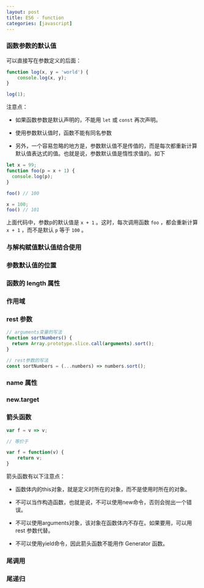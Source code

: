 ```yaml
---
layout: post
title: ES6 - function
categories: [javascript]
---
```


### 函数参数的默认值

可以直接写在参数定义的后面：

```js
function log(x, y = 'world') {
    console.log(x, y);
}

log(1);
```

注意点：

* 如果函数参数是默认声明的，不能用 `let` 或 `const` 再次声明。

* 使用参数默认值时，函数不能有同名参数

* 另外，一个容易忽略的地方是，参数默认值不是传值的，而是每次都重新计算默认值表达式的值。也就是说，参数默认值是惰性求值的。如下

```js
let x = 99;
function foo(p = x + 1) {
  console.log(p);
}

foo() // 100

x = 100;
foo() // 101
```

上面代码中，参数p的默认值是 `x + 1` 。这时，每次调用函数 `foo` ，都会重新计算 `x + 1` ，而不是默认 `p` 等于 `100` 。

### 与解构赋值默认值结合使用

### 参数默认值的位置

### 函数的 length 属性

### 作用域

### rest 参数

```js
// arguments变量的写法
function sortNumbers() {
  return Array.prototype.slice.call(arguments).sort();
}

// rest参数的写法
const sortNumbers = (...numbers) => numbers.sort();
```

### name 属性

### new.target

### 箭头函数

```js
var f = v => v;

// 等价于

var f = function(v) {
    return v;
}
```
箭头函数有以下注意点：

* 函数体内的this对象，就是定义时所在的对象，而不是使用时所在的对象。

* 不可以当作构造函数，也就是说，不可以使用new命令，否则会抛出一个错误。

* 不可以使用arguments对象，该对象在函数体内不存在。如果要用，可以用 rest 参数代替。

* 不可以使用yield命令，因此箭头函数不能用作 Generator 函数。

### 尾调用

### 尾递归






